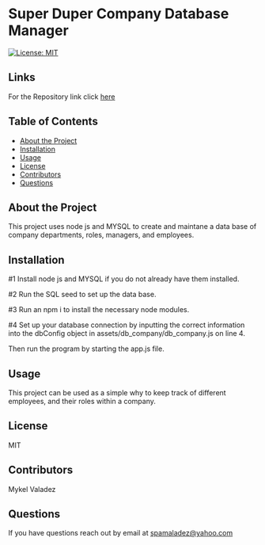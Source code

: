 
# Super Duper Company Database Manager

[![License: MIT](https://img.shields.io/badge/License-MIT-yellow.svg)](https://opensource.org/licenses/MIT)

## Links 


For the Repository link click [here](https://github.com/valadezMykel/Employee_Tracker)


## Table of Contents

* [About the Project](#about-the-project)
* [Installation](#installation)
* [Usage](#usage)
* [License](#license)
* [Contributors](#contributors)
* [Questions](#questions)


## About the Project

This project uses node js and MYSQL to create and maintane a data base of company departments, roles, managers, and employees.


## Installation

#1 Install node js and MYSQL if you do not already have them installed.

#2 Run the SQL seed to set up the data base.

#3 Run an npm i to install the necessary node modules.

#4 Set up your database connection by inputting the correct information into the dbConfig object in assets/db_company/db_company.js on line 4.

Then run the program by starting the app.js file.


## Usage

This project can be used as a simple why to keep track of different employees, and their roles within a company.


## License

MIT


## Contributors

Mykel Valadez


## Questions

If you have questions reach out by email at spamaladez@yahoo.com